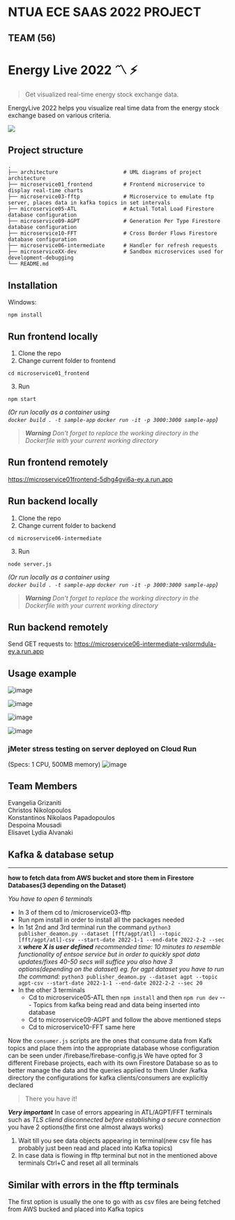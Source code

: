 # NTUA ECE SAAS 2022 PROJECT
  
## TEAM (56)
  # Energy Live 2022 :part_alternation_mark: :zap:
> Get visualized real-time energy stock exchange data.


EnergyLive 2022 helps you visualize real time data from the energy stock exchange based on various criteria. 

![](header.png)

## Project structure

    .
    ├── architecture                     # UML diagrams of project architecture
    ├── microservice01_frontend          # Frontend microservice to display real-time charts 
    ├── microservice03-fftp              # Microservice to emulate ftp server, places data in kafka topics in set intervals 
    ├── microservice05-ATL               # Actual Total Load Firestore database configuration
    ├── microservice09-AGPT              # Generation Per Type Firestore database configuration
    ├── microservice10-FFT               # Cross Border Flows Firestore database configuration
    ├── microservice06-intermediate      # Handler for refresh requests
    ├── microserviceXX-dev               # Sandbox microservices used for development-debugging
    └── README.md

## Installation

Windows:

```
npm install
```
## Run frontend locally 
1) Clone the repo
2) Change current folder to frontend
```
cd microservice01_frontend
```
3) Run
```
npm start
```
<em>(Or run locally as a container using <br>
```docker build . -t sample-app```
```docker run -it -p 3000:3000 sample-app```)<br>
> **Warning**
> Don't forget to replace the working directory in the Dockerfile with your current working directory
</em>



## Run frontend remotely
https://microservice01frontend-5dhg4gvi6a-ey.a.run.app

## Run backend locally 
1) Clone the repo
2) Change current folder to backend
```
cd microservice06-intermediate
```
3) Run 
```
node server.js
```
<em>(Or run locally as a container using <br>
```docker build . -t sample-app```
```docker run -it -p 3000:3000 sample-app```)<br>
> **Warning**
> Don't forget to replace the working directory in the Dockerfile with your current working directory
</em>

## Run backend remotely
Send GET requests to: https://microservice06-intermediate-vslormdula-ey.a.run.app

## Usage example
![image](https://user-images.githubusercontent.com/49884434/179519926-501d564c-faaa-425b-9ec3-6ae440c40746.png)

![image](https://user-images.githubusercontent.com/49884434/179599967-d7fd1122-243b-472e-8f81-6e7b8403c0ae.png)

![image](https://user-images.githubusercontent.com/49884434/179520398-1540c591-721e-4619-9aff-009ebf4de313.png)

![image](https://user-images.githubusercontent.com/49884434/179520556-3d5797a2-cfd9-4927-91b0-61d24fc27e27.png)

### jMeter stress testing on server deployed on Cloud Run
(Specs: 1 CPU, 500MB memory)
![image](https://user-images.githubusercontent.com/49884434/179575851-fe697617-b0aa-4882-b83b-e4cca290b6ce.png)

## Team Members
Evangelia Grizaniti<br>
Christos Nikolopoulos<br>
Konstantinos Nikolaos Papadopoulos<br>
Despoina Mousadi<br>
Elisavet Lydia Alvanaki<br>



  
## Kafka & database setup  
***
**how to fetch data from AWS bucket and store them in Firestore Databases(3 depending on the Dataset)**

_You have to open 6 terminals_

* In 3 of them cd to /microservice03-fftp
* Run npm install in order to install all the packages needed
* In 1st 2nd and 3rd terminal run the command 
`python3 publisher_deamon.py --dataset [fft/agpt/atl] --topic [fft/agpt/atl]-csv --start-date 2022-1-1 --end-date 2022-2-2 --sec X`
***where X is user defined*** 
_recommended time: 10 minutes to resemble functionality of entsoe service but in order to quickly spot data updates/fixes 40-50 secs will suffice_
_you also have 3 options(depending on the dataset) eg. for agpt dataset you have to run the command:_
`python3 publisher_deamon.py --dataset agpt --topic agpt-csv --start-date 2022-1-1 --end-date 2022-2-2 --sec 20`
* In the other 3 terminals
    * Cd to microservice05-ATL then `npm install` and then `npm run dev` --- Topics from kafka being read and data being inserted into database
    * Cd to microservice09-AGPT and follow the above mentioned steps
    * Cd to microservice10-FFT same here

Now the `consumer.js` scripts are the ones that consume data from Kafk topics and place them into the appropriate database whose configuration can be seen under /firebase/firebase-config.js
We have opted for 3 different Firebase projects, each with its own Firestore Database so as to better manage the data and the queries applied to them
Under /kafka directory the configurations for kafka clients/consumers are explicitly declared

>There you have it!

***Very important***
In case of errors appearing in ATL/AGPT/FFT terminals such as _TLS cliend disconnected before establishing a secure connection_ you have 2 options(the first one almost always works)
1. Wait till you see data objects appearing in terminal(new csv file has probably just been read and placed into Kafka topics)
2. In case data is flowing in fftp terminal but not in the mentioned above terminals Ctrl+C and reset all all terminals

Similar with errors in the fftp terminals
---
The first option is usually the one to go with as csv files are being fetched from AWS bucked and placed into Kafka topics

  
